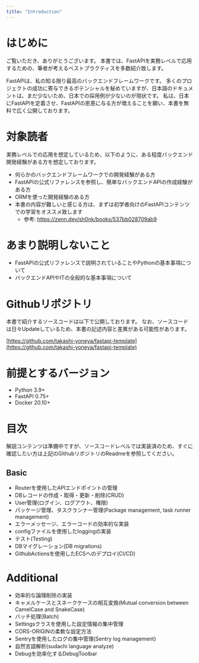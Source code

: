 ```yaml
---
title: "Introduction"
---
```


# はじめに
ご覧いただき、ありがとうございます。
本書では、FastAPIを実務レベルで応用するための、筆者が考えるベストプラクティスを多数紹介致します。

FastAPIは、私の知る限り最高のバックエンドフレームワークです。
多くのプロジェクトの成功に寄与できるポテンシャルを秘めていますが、日本語のドキュメントは、まだ少ないため、日本での採用例が少ないのが現状です。
私は、日本にFastAPIを定着させ、FastAPIの恩恵に与る方が増えることを願い、本書を無料で広く公開しております。


# 対象読者
実務レベルでの応用を想定しているため、以下のように、ある程度バックエンド開発経験がある方を想定しております。
- 何らかのバックエンドフレームワークでの開発経験がある方
- FastAPIの公式リファレンスを参照し、簡単なバックエンドAPIの作成経験がある方
- ORMを使った開発経験のある方
- 本書の内容が難しいと感じる方は、まずは初学者向けのFastAPIコンテンツでの学習をオススメ致します
  - 参考: https://zenn.dev/sh0nk/books/537bb028709ab9

# あまり説明しないこと
- FastAPIの公式リファレンスで説明されていることやPythonの基本事項について
- バックエンドAPIやITの全般的な基本事項について

# Githubリポジトリ
本書で紹介するソースコードは以下で公開しております。
なお、ソースコードは日々Updateしているため、本書の記述内容と差異がある可能性があります。

[https://github.com/takashi-yoneya/fastapi-template](https://github.com/takashi-yoneya/fastapi-template)

# 前提とするバージョン
- Python 3.9+
- FastAPI 0.75+
- Docker 20.10+

# 目次
解説コンテンツは準備中ですが、ソースコードレベルでは実装済のため、すぐに確認したい方は上記のGithubリポジトリのReadmeを参照してください。

## Basic
- Routerを使用したAPIエンドポイントの管理
- DBレコードの作成・取得・更新・削除(CRUD)
- User管理(ログイン、ログアウト、権限)
- パッケージ管理、タスクランナー管理(Package management, task runner management)
- エラーメッセージ、エラーコードの効率的な実装
- configファイルを使用したloggingの実装
- テスト(Testing)
- DBマイグレーション(DB migrations)
- GithubActionsを使用したECSへのデプロイ(CI/CD)

# Additional
- 効率的な論理削除の実装
- キャメルケースとスネークケースの相互変換(Mutual conversion between CamelCase and SnakeCase)
- バッチ処理(Batch)
- Settingsクラスを使用した設定情報の集中管理
- CORS-ORIGINの柔軟な設定方法
- Sentryを使用したログの集中管理(Sentry log management)
- 自然言語解析(sudachi language analyze)
- Debugを効率化するDebugToolbar
